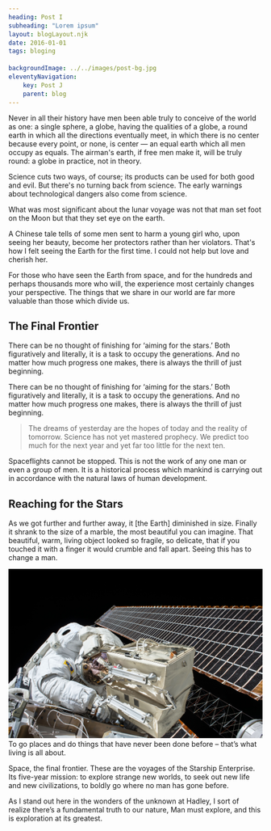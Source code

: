 ```yaml
---
heading: Post I
subheading: "Lorem ipsum"
layout: blogLayout.njk
date: 2016-01-01
tags: bloging

backgroundImage: ../../images/post-bg.jpg
eleventyNavigation:
    key: Post J
    parent: blog
---
```

<p>Never in all their history have men been able truly to conceive of the world as one: a single sphere, a globe, having the qualities of a globe, a round earth in which all the directions eventually meet, in which there is no center because every point, or none, is center — an equal earth which all men occupy as equals. The airman's earth, if free men make it, will be truly round: a globe in practice, not in theory.</p>
<p>Science cuts two ways, of course; its products can be used for both good and evil. But there's no turning back from science. The early warnings about technological dangers also come from science.</p>
<p>What was most significant about the lunar voyage was not that man set foot on the Moon but that they set eye on the earth.</p>
<p>A Chinese tale tells of some men sent to harm a young girl who, upon seeing her beauty, become her protectors rather than her violators. That's how I felt seeing the Earth for the first time. I could not help but love and cherish her.</p>
<p>For those who have seen the Earth from space, and for the hundreds and perhaps thousands more who will, the experience most certainly changes your perspective. The things that we share in our world are far more valuable than those which divide us.</p>
<h2 class="section-heading">The Final Frontier</h2>
<p>There can be no thought of finishing for ‘aiming for the stars.’ Both figuratively and literally, it is a task to occupy the generations. And no matter how much progress one makes, there is always the thrill of just beginning.</p>
<p>There can be no thought of finishing for ‘aiming for the stars.’ Both figuratively and literally, it is a task to occupy the generations. And no matter how much progress one makes, there is always the thrill of just beginning.</p>
<blockquote class="blockquote">The dreams of yesterday are the hopes of today and the reality of tomorrow. Science has not yet mastered prophecy. We predict too much for the next year and yet far too little for the next ten.</blockquote>
<p>Spaceflights cannot be stopped. This is not the work of any one man or even a group of men. It is a historical process which mankind is carrying out in accordance with the natural laws of human development.</p>
<h2 class="section-heading">Reaching for the Stars</h2>
<p>As we got further and further away, it [the Earth] diminished in size. Finally it shrank to the size of a marble, the most beautiful you can imagine. That beautiful, warm, living object looked so fragile, so delicate, that if you touched it with a finger it would crumble and fall apart. Seeing this has to change a man.</p>
<a href="#!"><img class="img-fluid" src="images/post-bg.jpg" alt="..." /></a>
<span class="caption text-muted">To go places and do things that have never been done before – that’s what living is all about.</span>
<p>Space, the final frontier. These are the voyages of the Starship Enterprise. Its five-year mission: to explore strange new worlds, to seek out new life and new civilizations, to boldly go where no man has gone before.</p>
<p>As I stand out here in the wonders of the unknown at Hadley, I sort of realize there’s a fundamental truth to our nature, Man must explore, and this is exploration at its greatest.</p>
